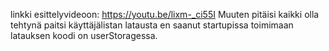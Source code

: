 linkki esittelyvideoon: https://youtu.be/lixm-_ci55I
Muuten pitäisi kaikki olla tehtynä paitsi käyttäjälistan latausta en saanut startupissa toimimaan latauksen koodi on userStoragessa.
